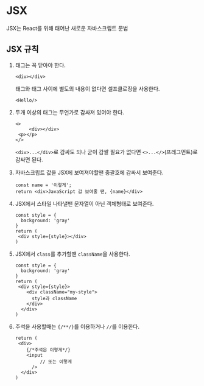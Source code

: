 # JSX

JSX는 React를 위해 태어난 새로운 자바스크립트 문법



## JSX 규칙

1. 태그는 꼭 닫아야 한다.

   ```react
   <div></div>
   ```

   태그와 태그 사이에 별도의 내용이 없다면 셀프클로징을 사용한다.

   ```react
   <Hello/>
   ```

   

2. 두개 이상의 태그는 무언가로 감싸져 있어야 한다.

   ```react
   <>
    	<div></div>
   	<p></p>
   </>
   ```

   `<div>...</div>`로 감싸도 되나 굳이 감쌀 필요가 없다면 `<>...</>`(프레그먼트)로 감싸면 된다.

   

3. 자바스크립트 값을 JSX에 보여져야할땐 중괄호에 감싸서 보여준다.

   ```react
   const name = '이렇게';
   return <div>JavaScript 값 보여줄 땐, {name}</div>
   ```

   

4. JSX에서 스타일 나타낼땐 문자열이 아닌 객체형태로 보여준다.

   ```react
   const style = {
     background: 'gray'
   }
   return (
   	<div style={style}></div>
   )
   ```

   

5. JSX에서 `class`를 추가할땐 `className`을 사용한다.

   ```react
   const style = {
     background: 'gray'
   }
   return (
   	<div style={style}>
       <div className="my-style">
         style과 className
       </div>
     </div>
   )
   ```

   

6. 주석을 사용할때는 `{/**/}`를 이용하거나 `//`를 이용한다.

   ```react
   return (
   	<div>
       {/*주석은 이렇게*/}
       <input 
         	// 또는 이렇게
         />
     </div>
   )
   ```

   

